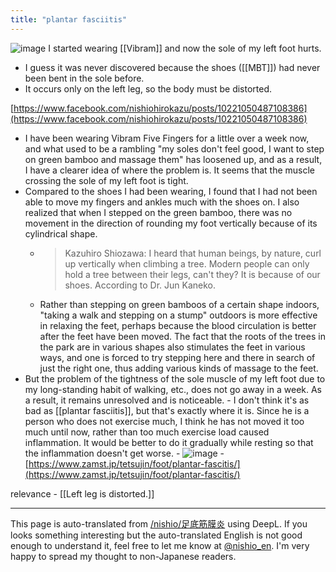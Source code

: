 ```yaml
---
title: "plantar fasciitis"
---
```


![image](https://gyazo.com/99563519f74234409e6ede673796b1ea/thumb/1000)
I started wearing [[Vibram]] and now the sole of my left foot hurts.
- I guess it was never discovered because the shoes ([[MBT]]) had never been bent in the sole before.
- It occurs only on the left leg, so the body must be distorted.

[https://www.facebook.com/nishiohirokazu/posts/10221050487108386](https://www.facebook.com/nishiohirokazu/posts/10221050487108386)
- I have been wearing Vibram Five Fingers for a little over a week now, and what used to be a rambling "my soles don't feel good, I want to step on green bamboo and massage them" has loosened up, and as a result, I have a clearer idea of where the problem is. It seems that the muscle crossing the sole of my left foot is tight.
- Compared to the shoes I had been wearing, I found that I had not been able to move my fingers and ankles much with the shoes on. I also realized that when I stepped on the green bamboo, there was no movement in the direction of rounding my foot vertically because of its cylindrical shape.
    - > Kazuhiro Shiozawa: I heard that human beings, by nature, curl up vertically when climbing a tree. Modern people can only hold a tree between their legs, can't they? It is because of our shoes. According to Dr. Jun Kaneko.
    - Rather than stepping on green bamboos of a certain shape indoors, "taking a walk and stepping on a stump" outdoors is more effective in relaxing the feet, perhaps because the blood circulation is better after the feet have been moved. The fact that the roots of the trees in the park are in various shapes also stimulates the feet in various ways, and one is forced to try stepping here and there in search of just the right one, thus adding various kinds of massage to the feet.
- But the problem of the tightness of the sole muscle of my left foot due to my long-standing habit of walking, etc., does not go away in a week. As a result, it remains unresolved and is noticeable.
        - I don't think it's as bad as [[plantar fasciitis]], but that's exactly where it is. Since he is a person who does not exercise much, I think he has not moved it too much until now, rather than too much exercise load caused inflammation. It would be better to do it gradually while resting so that the inflammation doesn't get worse.
        - ![image](https://gyazo.com/87fe52f542bbb78287c5cafeda1da11e/thumb/1000)
            - [https://www.zamst.jp/tetsujin/foot/plantar-fascitis/](https://www.zamst.jp/tetsujin/foot/plantar-fascitis/)

relevance
    - [[Left leg is distorted.]]

---
This page is auto-translated from [/nishio/足底筋膜炎](https://scrapbox.io/nishio/足底筋膜炎) using DeepL. If you looks something interesting but the auto-translated English is not good enough to understand it, feel free to let me know at [@nishio_en](https://twitter.com/nishio_en). I'm very happy to spread my thought to non-Japanese readers.